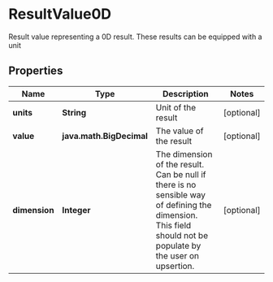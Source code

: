 

# ResultValue0D

Result value representing a 0D result. These results can be equipped with a unit

## Properties

Name | Type | Description | Notes
------------ | ------------- | ------------- | -------------
**units** | **String** | Unit of the result |  [optional]
**value** | **java.math.BigDecimal** | The value of the result |  [optional]
**dimension** | **Integer** | The dimension of the result. Can be null if there is no sensible way of defining the dimension. This field should not be  populate by the user on upsertion. |  [optional]



